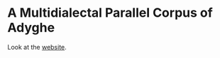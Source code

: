 # A Multidialectal Parallel Corpus of Adyghe

Look at the [website](https://agricolamz.github.io/multidialectal_parallel_corpus_of_adyghe/).
